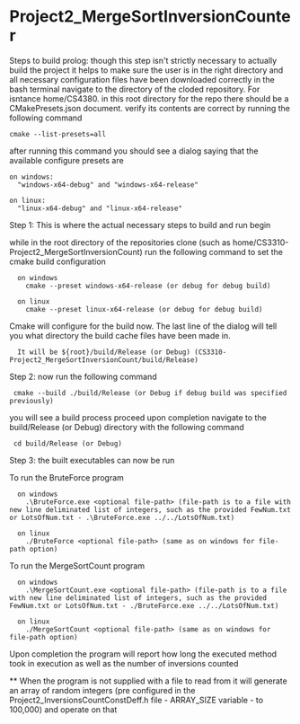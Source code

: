 # Project2_MergeSortInversionCounter

Steps to build
prolog: though this step isn't strictly necessary to actually build the project it helps to make sure the user is in the right directory and all necessary configuration files have been downloaded correctly
  in the bash terminal navigate to the directory of the cloded repository. For isntance home/CS4380.
  in this root directory for the repo there should be a CMakePresets.json document.
  verify its contents are correct by running the following command
  
    cmake --list-presets=all

  after running this command you should see a dialog saying that the available configure presets are
  
    on windows:
      "windows-x64-debug" and "windows-x64-release"

    on linux:
      "linux-x64-debug" and "linux-x64-release"

Step 1:
  This is where the actual necessary steps to build and run begin

  while in the root directory of the repositories clone (such as home/CS3310-Project2_MergeSortInversionCount) run the following command to set the cmake build configuration
    
      on windows
        cmake --preset windows-x64-release (or debug for debug build)

      on linux
        cmake --preset linux-x64-release (or debug for debug build)

  Cmake will configure for the build now. The last line of the dialog will tell you what directory the build cache files have been made in.
      
      It will be ${root}/build/Release (or Debug) (CS3310-Project2_MergeSortInversionCount/build/Release)

 Step 2:
   now run the following command
   
     cmake --build ./build/Release (or Debug if debug build was specified previously)

   you will see a build process proceed
   upon completion navigate to the build/Release (or Debug) directory with the following command

     cd build/Release (or Debug)

 Step 3:
   the built executables can now be run

   To run the BruteForce program
    
      on windows
        .\BruteForce.exe <optional file-path> (file-path is to a file with new line deliminated list of integers, such as the provided FewNum.txt or LotsOfNum.txt - .\BruteForce.exe ../../LotsOfNum.txt)

      on linux
        ./BruteForce <optional file-path> (same as on windows for file-path option)

   To run the MergeSortCount program
    
      on windows
        .\MergeSortCount.exe <optional file-path> (file-path is to a file with new line deliminated list of integers, such as the provided FewNum.txt or LotsOfNum.txt - ./BruteForce.exe ../../LotsOfNum.txt)

      on linux
        ./MergeSortCount <optional file-path> (same as on windows for file-path option)

  Upon completion the program will report how long the executed method took in execution as well as the number of inversions counted

  ** When the program is not supplied with a file to read from it will generate an array of random integers (pre configured in the Project2_InversionsCountConstDeff.h file - ARRAY_SIZE variable - to 100,000) and operate on that
